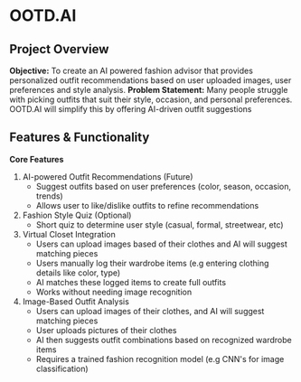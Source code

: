 # OOTD.AI
## Project Overview
**Objective:** To create an AI powered fashion advisor that provides personalized outfit recommendations based on user uploaded images, user preferences and style analysis.
**Problem Statement:** Many people struggle with picking outfits that suit their style, occasion, and personal preferences. OOTD.AI will simplify this by offering AI-driven outfit suggestions

## Features & Functionality
**Core Features**
1. AI-powered Outfit Recommendations (Future)
   - Suggest outfits based on user preferences (color, season, occasion, trends)
   - Allows user to like/dislike outfits to refine recommendations
2. Fashion Style Quiz (Optional)
   - Short quiz to determine user style (casual, formal, streetwear, etc)
3. Virtual Closet Integration
   - Users can upload images based of their clothes and AI will suggest matching pieces
   - Users manually log their wardrobe items (e.g entering clothing details like color, type)
   - AI matches these logged items to create full outfits
   - Works without needing image recognition
4. Image-Based Outfit Analysis
   - Users can upload images of their clothes, and AI will suggest matching pieces
   - User uploads pictures of their clothes
   - AI then suggests outfit combinations based on recognized wardrobe items
   - Requires a trained fashion recognition model (e.g CNN's for image classification) 

